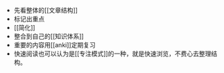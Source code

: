 - 先看整体的[[文章结构]]
- 标记出重点
- [[简化]]
- 整合到自己的[[知识体系]]
- 重要的内容用[[anki]]定期复习
- 快速阅读也可以认为是[[专注模式]]的一种，就是快速浏览，不费心去整理结构。
